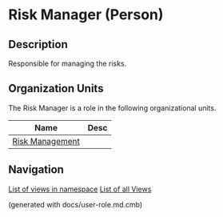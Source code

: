 # Risk Manager (Person)

## Description
Responsible for managing the risks.

## Organization Units
The Risk Manager is a role in the following organizational units.

| Name | Desc |
|---|---|
| [Risk Management](../../mybank/compliance/risk-management.md) |  |


## Navigation
[List of views in namespace](./views-in-namespace.md)
[List of all Views](../../views.md)

(generated with docs/user-role.md.cmb)
